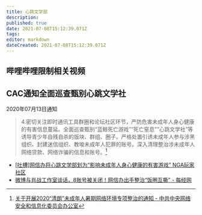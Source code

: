 ```yaml
---
title: 心跳文学部
description: 
published: true
date: 2021-07-08T15:12:39.071Z
tags:
editor: markdown
dateCreated: 2021-07-08T15:12:39.071Z
---
```


## 哔哩哔哩限制相关视频

## CAC通知全面巡查甄别心跳文学社

2020年07月13日通知

> 4.密切关注即时通讯工具群圈和论坛社区环节，严防危害未成年人身心健康的有害信息蔓延。全面巡查甄别“蓝鲸死亡游戏”“死亡窒息”“心跳文学社”等诱导青少年自残自杀的版块、群组、圈子。严格处置引诱未成年人参与涉黑组织、封建迷信组织、教唆未成年人犯罪的账号。深入清理整治涉未成年人网络贷款、网络诈骗的信息和账号。[^ql2020]

[^ql2020]: [关于开展2020“清朗”未成年人暑期网络环境专项整治的通知 - 中共中央网络安全和信息化委员会办公室](https://web.archive.org/web/20210331092355/http://www.cac.gov.cn/2020-07/13/c_1596175859026231.htm)

+ [[吐槽]网信办将心跳文学部划为“影响未成年人身心健康的有害游戏” NGA玩家社区](https://archive.is/inw4k "https://ngabbs.com/read.php?tid=22547915")
+ [微博与肖战工作室谈话，8账号被关闭！网信办出手整治“饭圈互撕” - 每经网](https://web.archive.org/web/20210128194006/http://www.nbd.com.cn/articles/2020-07-14/1460486.html)
